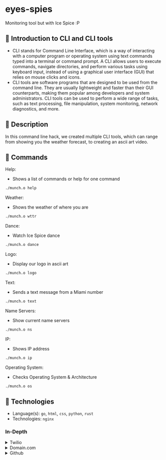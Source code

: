 # eyes-spies
Monitoring tool but with Ice Spice :P

## :thought_balloon: Introduction to CLI and CLI tools
- CLI stands for Command Line Interface, which is a way of interacting with a computer program or operating system using text commands typed into a terminal or command prompt. A CLI allows users to execute commands, navigate directories, and perform various tasks using keyboard input, instead of using a graphical user interface (GUI) that relies on mouse clicks and icons.
- CLI tools are software programs that are designed to be used from the command line. They are usually lightweight and faster than their GUI counterparts, making them popular among developers and system administrators. CLI tools can be used to perform a wide range of tasks, such as text processing, file manipulation, system monitoring, network diagnostics, and more.

## :memo: Description
In this command line hack, we created multiple CLI tools, which can range from showing you the weather forecast, to creating an ascii art video.

## :open_book: Commands
Help:
- Shows a list of commands or help for one command
```sh
./munch.o help
```

Weather:
- Shows the weather of where you are
```sh
./munch.o wttr
```

Dance:
- Watch Ice Spice dance
```sh
./munch.o dance
```

Logo:
- Display our logo in ascii art
```sh
./munch.o logo
```

Text:
- Sends a text message from a Miami number
```sh
./munch.o text
```

Name Servers:
- Show current name servers
```sh
./munch.o ns
```

IP:
- Shows IP address
```sh
./munch.o ip
```

Operating System:
- Checks Operating System & Architecture
```sh
./munch.o os
```

## :microscope: Technologies
- Language(s): `go`, `html`, `css`, `python`, `rust`
- Technologies: `nginx`

### In-Depth
<!-- Twilio -->
<details>
	<summary>Twilio</summary>

- Send SMS

- Send SMS with Multimedia
</details>

<!-- Domain.com -->
<details>
	<summary>Domain.com</summary>
<!-- - Our dope domain: __. Check it out! -->

- Custom Nameservers to DigitalOcean
</details>

<!-- Github -->
<details>
	<summary>Github</summary>

- Github Projects

- Github Issues

- Github Code (Source Code)

- Github CODEOWNERS
</details>